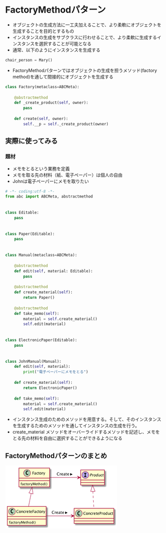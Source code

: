 # FactoryMethodパターン
- オブジェクトの生成方法に一工夫加えることで、より柔軟にオブジェクトを生成することを目的とするもの
- インスタンスの生成をサブクラスに行わせることで、より柔軟に生成するインスタンスを選択することが可能となる
- 通常、以下のようにインスタンスを生成する
```python
chair_person = Mary()
```
- FactoryMethodパターンではオブジェクトの生成を担うメソッド(factory method)を通して間接的にオブジェクトを生成する
```python
class Factory(metaclass=ABCMeta):

    @abstractmethod
    def _create_product(self, owner):
        pass

    def create(self, owner):
        self.__p = self._create_product(owner)
```



## 実際に使ってみる
### 題材
- メモをとるという業務を定義
- メモを取る先の材料（紙、電子ペーパー）は個人の自由
- Johnは電子ペーパーにメモを取りたい

```python
# -*- coding:utf-8 -*-
from abc import ABCMeta, abstractmethod


class Editable:
    pass


class Paper(Editable):
    pass


class Manual(metaclass=ABCMeta):

    @abstractmethod
    def edit(self, material: Editable):
        pass

    @abstractmethod
    def create_material(self):
        return Paper()

    @abstractmethod
    def take_memo(self):
        material = self.create_material()
        self.edit(material)


class ElectronicPaper(Editable):
    pass


class JohnManual(Manual):
    def edit(self, material):
        print("電子ペーパーにメモをとる")

    def create_material(self):
        return ElectronicPaper()

    def take_memo(self):
        material = self.create_material()
        self.edit(material)

```
- インスタンス生成のためのメソッドを用意する。そして、そのインスタンスを生成するためのメソッドを通してインスタンスの生成を行う。
- create_material メソッドをオーバーライドするメソッドを記述し、メモをとる先の材料を自由に選択することができるようになる

## FactoryMethodパターンのまとめ
![class_image](./FactoryMethod.png)
